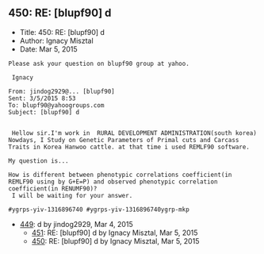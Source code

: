 ## 450: RE: [blupf90] d

- Title: 450: RE: [blupf90] d
- Author: Ignacy Misztal
- Date: Mar 5, 2015

```
Please ask your question on blupf90 group at yahoo.

 Ignacy

From: jindog2929@... [blupf90]
Sent: ‎3/‎5/‎2015 8:53
To: blupf90@yahoogroups.com
Subject: [blupf90] d


 Hellow sir.I'm work in  RURAL DEVELOPMENT ADMINISTRATION(south korea)
Nowdays, I Study on Genetic Parameters of Primal cuts and Carcass Traits in Korea Hanwoo cattle. at that time i used REMLF90 software. 

My question is...

How is different between phenotypic correlations coefficient(in REMLF90 using by G+E=P) and observed phenotypic correlation coefficient(in RENUMF90)?
 I will be waiting for your answer.

#ygrps-yiv-1316896740 #ygrps-yiv-1316896740ygrp-mkp

```

- [449](0449.md): d by jindog2929, Mar 4, 2015
    - [451](0451.md): RE: [blupf90] d by Ignacy Misztal, Mar 5, 2015
    - [450](0450.md): RE: [blupf90] d by Ignacy Misztal, Mar 5, 2015
